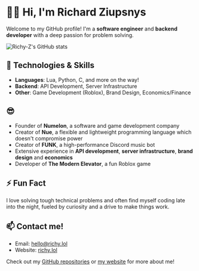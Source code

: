 # 👋🏻 Hi, I'm Richard Ziupsnys

Welcome to my GitHub profile! I'm a **software engineer** and **backend developer** with a deep passion for problem solving.

![Richy-Z's GitHub stats](https://github-readme-stats.vercel.app/api?username=Richy-Z&show_icons=true&theme=radical)

## 🔧 Technologies & Skills
- **Languages**: Lua, Python, C, and more on the way!
- **Backend**: API Development, Server Infrastructure
- **Other**: Game Development (Roblox), Brand Design, Economics/Finance

## 😎
- Founder of **Numelon**, a software and game development company
- Creator of **Nue**, a flexible and lightweight programming language which doesn't compromise power
- Creator of **FUNK**, a high-performance Discord music bot
- Extensive experience in **API development**, **server infrastructure**, **brand design** and **economics**
- Developer of **The Modern Elevator**, a fun Roblox game

## ⚡ Fun Fact
I love solving tough technical problems and often find myself coding late into the night, fueled by curiosity and a drive to make things work.

## 📫 Contact me!
- Email: [hello@richy.lol](mailto:hello@richy.lol)
- Website: [richy.lol](https://richy.lol)

Check out my [GitHub repositories](https://github.com/Richy-Z?tab=repositories) or [my website](https://richy.lol) for more about me!

